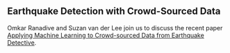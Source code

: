## Earthquake Detection with Crowd-Sourced Data

Omkar Ranadive and Suzan van der Lee join us to discuss the recent paper [Applying Machine Learning to Crowd-sourced Data from Earthquake Detective](https://arxiv.org/abs/2011.04740).
